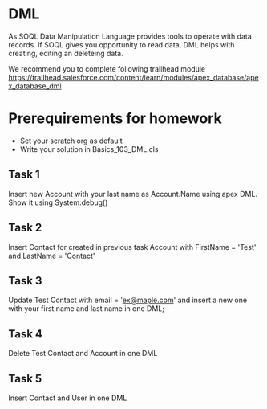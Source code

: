 # DML
As SOQL Data Manipulation Language provides tools to operate with data records. If SOQL gives you opportunity to read data, DML helps with creating, editing an deleteing data.

We recommend you to complete following trailhead module https://trailhead.salesforce.com/content/learn/modules/apex_database/apex_database_dml

# Prerequirements for homework

* Set your scratch org as default
* Write your solution in Basics_103_DML.cls


## Task 1

Insert new Account with your last name as Account.Name using apex DML. Show it using System.debug()

## Task 2

Insert Contact for created in previous task Account with FirstName = 'Test' and LastName = 'Contact'
## Task 3

Update Test Contact with email = 'ex@maple.com' and insert a new one with your first name and last name in one DML;

## Task 4

Delete Test Contact and Account in one DML
## Task 5

Insert Contact and User in one DML
